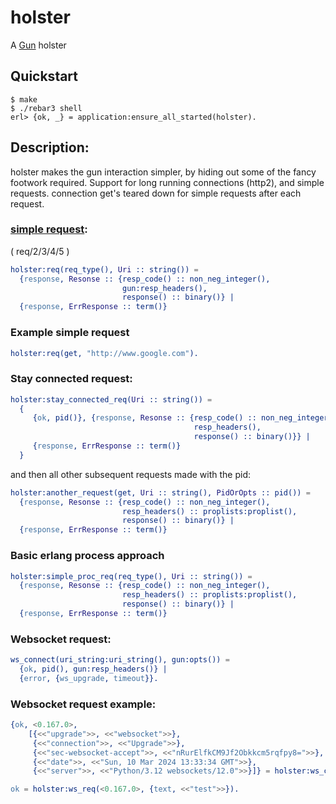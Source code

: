 # holster
A [Gun](https://github.com/ninenines/gun) holster

## Quickstart

```
$ make
$ ./rebar3 shell
erl> {ok, _} = application:ensure_all_started(holster).
```

## Description:

holster makes the gun interaction simpler, by hiding out some of the fancy
footwork required.
Support for long running connections (http2), and simple requests.
connection get's teared down for simple requests after each request.

### [simple request](https://github.com/ruanpienaar/holster/blob/master/src/holster.erl#L92):

( req/2/3/4/5 )

```Erlang
holster:req(req_type(), Uri :: string()) =
  {response, Resonse :: {resp_code() :: non_neg_integer(), 
                         gun:resp_headers(),
                         response() :: binary()} | 
  {response, ErrResponse :: term()}
```

### Example simple request

```Erlang
holster:req(get, "http://www.google.com").
```

### Stay connected request:
```Erlang
holster:stay_connected_req(Uri :: string()) =
  {
     {ok, pid()}, {response, Resonse :: {resp_code() :: non_neg_integer(), 
                                         resp_headers(),
                                         response() :: binary()}} |
     {response, ErrResponse :: term()}
  }
```

and then all other subsequent requests made with the pid:

```Erlang
holster:another_request(get, Uri :: string(), PidOrOpts :: pid()) =
  {response, Resonse :: {resp_code() :: non_neg_integer(), 
                         resp_headers() :: proplists:proplist(),
                         response() :: binary()} | 
  {response, ErrResponse :: term()}
```

### Basic erlang process approach

```Erlang
holster:simple_proc_req(req_type(), Uri :: string()) =
  {response, Resonse :: {resp_code() :: non_neg_integer(), 
                         resp_headers() :: proplists:proplist(),
                         response() :: binary()} | 
  {response, ErrResponse :: term()}
```

### Websocket request:
```Erlang
ws_connect(uri_string:uri_string(), gun:opts()) = 
  {ok, pid(), gun:resp_headers()} | 
  {error, {ws_upgrade, timeout}}.
```

### Websocket request example:
```Erlang
{ok, <0.167.0>,
    [{<<"upgrade">>, <<"websocket">>},
     {<<"connection">>, <<"Upgrade">>},
     {<<"sec-websocket-accept">>, <<"nRurElfkCM9Jf2Obkkcm5rqfpy8=">>},
     {<<"date">>, <<"Sun, 10 Mar 2024 13:33:34 GMT">>},
     {<<"server">>, <<"Python/3.12 websockets/12.0">>}]} = holster:ws_connect("ws:\/\/localhost:8765", #{}).

ok = holster:ws_req(<0.167.0>, {text, <<"test">>}).

```